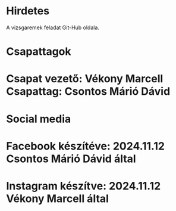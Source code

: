 # Hirdetes
A vizsgaremek feladat Git-Hub oldala.

##

# Csapattagok


# Csapat vezető: Vékony Marcell Csapattag: Csontos Márió Dávid
##

# Social media

# Facebook készítéve: 2024.11.12 Csontos Márió Dávid által
# Instagram készítve: 2024.11.12 Vékony Marcell által
##